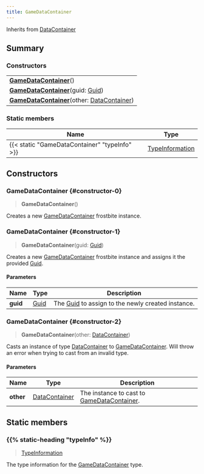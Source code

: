 ```yaml
---
title: GameDataContainer
---
```


Inherits from 
[DataContainer](/vext/ref/shared/class/datacontainer)

## Summary
### Constructors
| |
| ----------- |
| **[GameDataContainer](#constructor-0)**() |
| **[GameDataContainer](#constructor-1)**(guid: [Guid](/vext/ref/shared/class/guid)) |
| **[GameDataContainer](#constructor-2)**(other: [DataContainer](/vext/ref/shared/class/datacontainer)) |

### Static members
| Name | Type |
| ---- | ---- |
| {{< static "GameDataContainer" "typeInfo" >}} | [TypeInformation](/vext/ref/shared/class/typeinformation) |

## Constructors
### GameDataContainer {#constructor-0}
> **GameDataContainer**()

Creates a new [GameDataContainer](/vext/ref/fb/gamedatacontainer) frostbite instance.

### GameDataContainer {#constructor-1}
> **GameDataContainer**(guid: [Guid](/vext/ref/shared/class/guid))

Creates a new [GameDataContainer](/vext/ref/fb/gamedatacontainer) frostbite instance and assigns it the provided [Guid](/vext/ref/shared/class/guid).

#### Parameters
| Name | Type | Description |
| ---- | ---- | ----------- |
| **guid** | [Guid](/vext/ref/shared/class/guid) | The [Guid](/vext/ref/shared/class/guid) to assign to the newly created instance. |

### GameDataContainer {#constructor-2}
> **GameDataContainer**(other: [DataContainer](/vext/ref/shared/class/datacontainer))

Casts an instance of type [DataContainer](/vext/ref/shared/class/datacontainer) to [GameDataContainer](/vext/ref/fb/gamedatacontainer). Will throw an error when trying to cast from an invalid type.

#### Parameters
| Name | Type | Description |
| ---- | ---- | ----------- |
| **other** | [DataContainer](/vext/ref/shared/class/datacontainer) | The instance to cast to [GameDataContainer](/vext/ref/fb/gamedatacontainer). |

## Static members
### {{% static-heading "typeInfo" %}}
> [TypeInformation](/vext/ref/shared/class/typeinformation)

The type information for the [GameDataContainer](/vext/ref/fb/gamedatacontainer) type.

